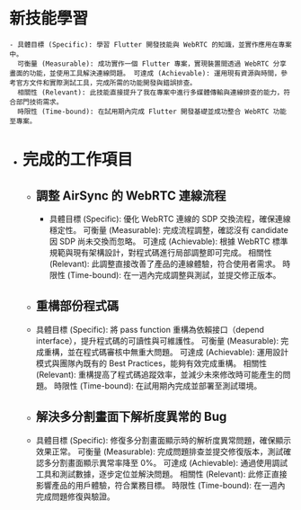 # 新技能學習
	- 具體目標 (Specific): 學習 Flutter 開發技能與 WebRTC 的知識，並實作應用在專案中。
	  可衡量 (Measurable): 成功實作一個 Flutter 專案，實現裝置間透過 WebRTC 分享畫面的功能，並使用工具解決連線問題。 可達成 (Achievable): 運用現有資源與時間，參考官方文件和實際測試工具，完成所需的功能開發與錯誤排查。
	  相關性 (Relevant): 此技能直接提升了我在專案中進行多媒體傳輸與連線排查的能力，符合部門技術需求。 
	  時限性 (Time-bound): 在試用期內完成 Flutter 開發基礎並成功整合 WebRTC 功能至專案。
- # 完成的工作項目
	- ## 調整 AirSync 的 WebRTC 連線流程
		- 具體目標 (Specific): 優化 WebRTC 連線的 SDP 交換流程，確保連線穩定性。
		  可衡量 (Measurable): 完成流程調整，確認沒有 candidate 因 SDP 尚未交換而忽略。
		  可達成 (Achievable): 根據 WebRTC 標準規範與現有架構設計，對程式碼進行局部調整即可完成。
		  相關性 (Relevant): 此調整直接改善了產品的連線體驗，符合使用者需求。
		  時限性 (Time-bound): 在一週內完成調整與測試，並提交修正版本。
	- ## 重構部份程式碼
	- 具體目標 (Specific): 將 pass function 重構為依賴接口（depend interface），提升程式碼的可讀性與可維護性。
	  可衡量 (Measurable): 完成重構，並在程式碼審核中無重大問題。
	  可達成 (Achievable): 運用設計模式與團隊內既有的 Best Practices，能夠有效完成重構。
	  相關性 (Relevant): 重構提高了程式碼追蹤效率，並減少未來修改時可能產生的問題。
	  時限性 (Time-bound): 在試用期內完成並部署至測試環境。
	- ## 解決多分割畫面下解析度異常的 Bug
	- 具體目標 (Specific): 修復多分割畫面顯示時的解析度異常問題，確保顯示效果正常。
	  可衡量 (Measurable): 完成問題排查並提交修復版本，測試確認多分割畫面顯示異常率降至 0%。
	  可達成 (Achievable): 通過使用調試工具和測試數據，逐步定位並解決問題。
	  相關性 (Relevant): 此修正直接影響產品的用戶體驗，符合業務目標。
	  時限性 (Time-bound): 在一週內完成問題修復與驗證。